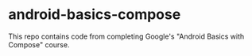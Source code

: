 # android-basics-compose

This repo contains code from completing Google's "Android Basics with Compose" course.

